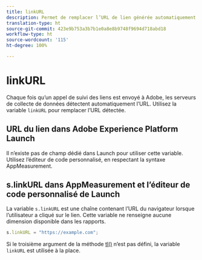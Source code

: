```yaml
---
title: linkURL
description: Permet de remplacer l’URL de lien générée automatiquement utilisée par AppMeasurement dans les appels de suivi des liens.
translation-type: ht
source-git-commit: 423e9b753a3b7b1e0a8e8b9748f9694d718abd18
workflow-type: ht
source-wordcount: '115'
ht-degree: 100%

---
```



# linkURL

Chaque fois qu’un appel de suivi des liens est envoyé à Adobe, les serveurs de collecte de données détectent automatiquement l’URL. Utilisez la variable `linkURL` pour remplacer l’URL détectée.

## URL du lien dans Adobe Experience Platform Launch

Il n’existe pas de champ dédié dans Launch pour utiliser cette variable. Utilisez l’éditeur de code personnalisé, en respectant la syntaxe AppMeasurement.

## s.linkURL dans AppMeasurement et l’éditeur de code personnalisé de Launch

La variable `s.linkURL` est une chaîne contenant l’URL du navigateur lorsque l’utilisateur a cliqué sur le lien. Cette variable ne renseigne aucune dimension disponible dans les rapports.

```js
s.linkURL = "https://example.com";
```

Si le troisième argument de la méthode [tl()](../functions/tl-method.md) n’est pas défini, la variable `linkURL` est utilisée à la place.
